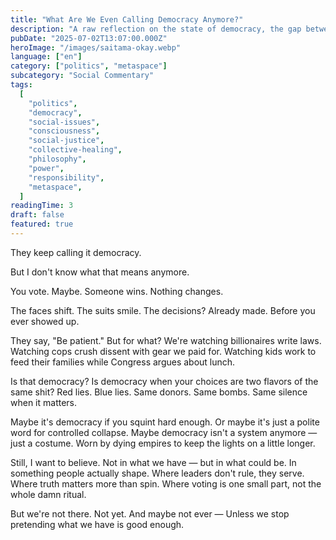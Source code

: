 ```yaml
---
title: "What Are We Even Calling Democracy Anymore?"
description: "A raw reflection on the state of democracy, the gap between rhetoric and reality, and the need for genuine systemic change."
pubDate: "2025-07-02T13:07:00.000Z"
heroImage: "/images/saitama-okay.webp"
language: ["en"]
category: ["politics", "metaspace"]
subcategory: "Social Commentary"
tags:
  [
    "politics",
    "democracy",
    "social-issues",
    "consciousness",
    "social-justice",
    "collective-healing",
    "philosophy",
    "power",
    "responsibility",
    "metaspace",
  ]
readingTime: 3
draft: false
featured: true
---
```


They keep calling it democracy.

But I don't know what that means anymore.

You vote. Maybe.
Someone wins. Nothing changes.

The faces shift.
The suits smile.
The decisions? Already made.
Before you ever showed up.

They say, "Be patient."
But for what?
We're watching billionaires write laws.
Watching cops crush dissent with gear we paid for.
Watching kids work to feed their families while Congress argues about lunch.

Is that democracy?
Is democracy when your choices are two flavors of the same shit?
Red lies. Blue lies.
Same donors. Same bombs.
Same silence when it matters.

Maybe it's democracy if you squint hard enough.
Or maybe it's just a polite word for controlled collapse.
Maybe democracy isn't a system anymore — just a costume.
Worn by dying empires to keep the lights on a little longer.

Still, I want to believe.
Not in what we have — but in what could be.
In something people actually shape.
Where leaders don't rule, they serve.
Where truth matters more than spin.
Where voting is one small part, not the whole damn ritual.

But we're not there.
Not yet.
And maybe not ever —
Unless we stop pretending what we have is good enough.
